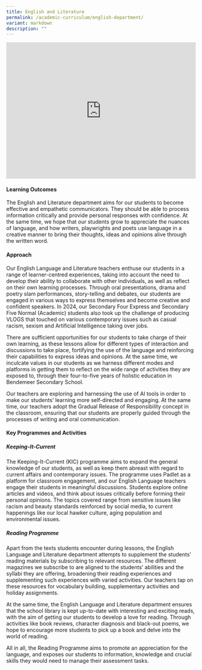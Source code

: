 ```yaml
---
title: English and Literature
permalink: /academic-curriculum/english-department/
variant: markdown
description: ""
---
```

<style>
.google-slides-container{ position: relative; width: 100%; padding-top: 72%; overflow: hidden; } .google-slides-container iframe{ position: absolute; top: 0; left: 0; width: 100%; height: 100%; }
</style>

<div class="google-slides-container">
	<iframe allowfullscreen="true" height="589" width="840" frameborder="0" src="https://docs.google.com/presentation/d/e/2PACX-1vQQcZkBaERKaneIJXAUlrTvEpSvQ6e8OBCV6R372gupyuuRgVaj4lp6RAEl8jW5ZS2JrfxrJQYI_0cD/embed?start=true&amp;loop=false&amp;delayms=3000"></iframe></div>


#### **Learning Outcomes**
The English and Literature department aims for our students to become effective and empathetic communicators. They should be able to process information critically and provide personal responses with confidence. At the same time, we hope that our students grow to appreciate the nuances of language, and how writers, playwrights and poets use language in a creative manner to bring their thoughts, ideas and opinions alive through the written word.



#### **Approach**
Our English Language and Literature teachers enthuse our students in a range of learner-centred experiences, taking into account the need to develop their ability to collaborate with other individuals, as well as reflect on their own learning processes. Through oral presentations, drama and poetry slam performances, story-telling and debates, our students are engaged in various ways to express themselves and become creative and confident speakers. In 2024, our Secondary Four Express and Secondary Five Normal (Academic) students also took up the challenge of producing VLOGS that touched on various contemporary issues such as casual racism, sexism and Artificial Intelligence taking over jobs.

There are sufficient opportunities for our students to take charge of their own learning, as these lessons allow for different types of interaction and discussions to take place, fortifying the use of the language and reinforcing their capabilities to express ideas and opinions. At the same time, we inculcate values in our students as we harness different modes and platforms in getting them to reflect on the wide range of activities they are exposed to, through their four-to-five years of holistic education in Bendemeer Secondary School.

Our teachers are exploring and harnessing the use of AI tools in order to make our students’ learning more self-directed and engaging. At the same time, our teachers adopt the Gradual Release of Responsibility concept in the classroom, ensuring that our students are properly guided through the processes of writing and oral communication. 




#### **Key Programmes and Activities**
##### Keeping-It-Current

The Keeping-It-Current (KIC) programme aims to expand the general knowledge of our students, as well as keep them abreast with regard to current affairs and contemporary issues. The programme uses Padlet as a platform for classroom engagement, and our English Language teachers engage their students in meaningful discussions. Students explore online articles and videos, and think about issues critically before forming their personal opinions. The topics covered range from sensitive issues like racism and beauty standards reinforced by social media, to current happenings like our local hawker culture, aging population and environmental issues.



##### Reading Programme

Apart from the texts students encounter during lessons, the English Language and Literature department attempts to supplement the students’ reading materials by subscribing to relevant resources. The different magazines we subscribe to are aligned to the students’ abilities and the syllabi they are offering, broadening their reading experiences and supplementing such experiences with varied activities. Our teachers tap on these resources for vocabulary building, supplementary activities and holiday assignments. 

At the same time, the English Language and Literature department ensures that the school library is kept up-to-date with interesting and exciting reads, with the aim of getting our students to develop a love for reading. Through activities like book reviews, character diagnosis and black-out poems, we hope to encourage more students to pick up a book and delve into the world of reading.

All in all, the Reading Programme aims to promote an appreciation for the language, and exposes our students to information, knowledge and crucial skills they would need to manage their assessment tasks.